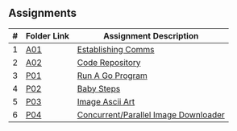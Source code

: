 ##  Assignments

|   #   | Folder Link             | Assignment Description                 |
| :---: | ----------------------- | -------------------------------------- |
|   1   | [A01](https://github.com/EthanJBailey/4143-PLC/tree/main/Assignments/A01) | [Establishing Comms](https://github.com/EthanJBailey/4143-PLC/tree/main/Assignments/A01/README.md) |
|   2   | [A02](https://github.com/EthanJBailey/4143-PLC/tree/main/Assignments/A02) | [Code Repository](https://github.com/EthanJBailey/4143-PLC/tree/main/Assignments/A02/README.md) |
|   3   | [P01](https://github.com/EthanJBailey/4143-PLC/tree/main/Assignments/P01) | [Run A Go Program](https://github.com/EthanJBailey/4143-PLC/tree/main/Assignments/P01/README.md) |
|   4   | [P02](https://github.com/EthanJBailey/4143-PLC/tree/main/Assignments/P02) | [Baby Steps](https://github.com/EthanJBailey/4143-PLC/tree/main/Assignments/P02/README.md) |
|   5   | [P03](https://github.com/EthanJBailey/4143-PLC/tree/main/Assignments/P03) | [Image Ascii Art](https://github.com/EthanJBailey/4143-PLC/tree/main/Assignments/P03/README.md) |
|   6  | [P04](https://github.com/EthanJBailey/4143-PLC/tree/main/Assignments/P03) | [Concurrent/Parallel Image Downloader](https://github.com/EthanJBailey/4143-PLC/tree/main/Assignments/P04/README.md) |
